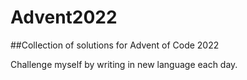 # Advent2022

##Collection of solutions for Advent of Code 2022

Challenge myself by writing in new language each day.
